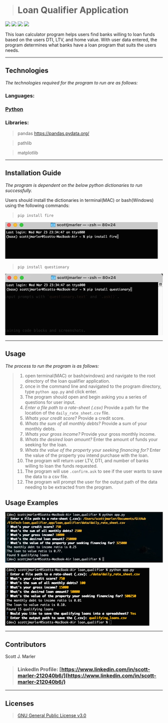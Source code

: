 > # Loan Qualifier Application

[<img src="https://img.shields.io/badge/language-Python-orange.svg?logo=LOGO">](https://www.python.org/)
[<img src="https://img.shields.io/badge/platform-dev-orange.svg?logo=LOGO">](<LINK>)
[<img src="https://img.shields.io/badge/libraries-2-orange.svg?logo=LOGO">](<LINK>)
[<img src="https://img.shields.io/badge/license-GNU General Public License v3.0-blue.svg?logo=LOGO">](COPYING.txt)


This loan calculator program helps users find banks willing to loan funds based on the users DTI, LTV, and home value. With user data entered,  the program determines what banks have a loan program that suits the users needs. 

---

## Technologies

*The technologies required for the program to run are as follows:*

### Languages:   

### [Python](python.org)

### Libraries:  

>pandas  https://pandas.pydata.org/

>pathlib  

>matplotlib

---

## Installation Guide

*The program is dependent on the below python dictionaries to run successfully.*

Users should install the dictionaries in terminal(MAC) or bash(Windows) using the following commands:

>   ```pip install fire```

![Screen shot of install command using terminal](image/../loan_qualifier/images/pip_fire_install_ss.jpg)

>   ```pip install questionary```

![Screen shot of install command using terminal](image/../loan_qualifier/images/pip_questionary_install_ss.jpg)

---

## Usage


*The process to run the program is as follows:*

> 1.  open terminal(MAC) or bash(windows) and navigate to the root directory of the loan qualifier application. 
> 2.  once in the command line and navigated to the program directory,  type `python app.py` and click enter. 
> 3.  The program should open and begin asking you a series of questions for user input. 
> 4.  *Enter a file path to a rate-sheet (.csv)*  Provide a path for the location of the `daily_rate_sheet.csv` file.
> 5.  *Whats your credit score?* Provide a credit score.
> 6.  *Whats the sum of all monthly debts?* Provide a sum of your monthly debts.
> 7.  *Whats your gross income?* Provide your gross monthly income.
> 8.  *Whats the desired loan amount?* Enter the amount of funds your seeking for the loan.
> 9.  *Whats the value of the property your seeking financing for?* Enter the value of the property you intend purchase with the loan.
> 10. The program will return user LTV, DTI, and number of banks willing to loan the funds requested. 
> 11. The program will use `.confirm.ask` to see if the user wants to save the data to a csv file. 
> 12. The program will prompt the user for the output path of the data needing to be extracted from the program. 


## Usage Examples


![](image/../loan_qualifier/images/usage_screenshot.jpg)

![](image/../loan_qualifier/images/questions_ss_w-csv-save-output.png)
   



---

## Contributors

Scott J. Marler


> ### LinkedIn Profile:     [https://www.linkedin.com/in/scott-marler-212040b6/](https://www.linkedin.com/in/scott-marler-212040b6/)



---

## Licenses

> [GNU General Public License v3.0](COPYING.txt)


